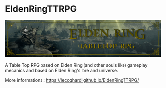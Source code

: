 # EldenRingTTRPG

<img src="assets/_banners/banner_global.png">

A Table Top RPG based on Elden Ring (and other souls like) gameplay mecanics and based on Elden Ring's lore and universe.

More informations : https://lecoqhardi.github.io/EldenRingTTRPG/
